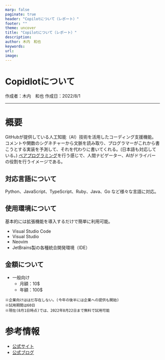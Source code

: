 ```yaml
---
marp: false
paginate: true
header: "Copilotについて（レポート）"
footer: ""
theme: uncover
title: "Copilotについて（レポート）"
description: 
author: 木内　和也
keywords:
url: 
image: 
---
```


# Copidlotについて
作成者：木内　和也
作成日：2022/8/1

---

# 概要
GitHubが提供している人工知能（AI）技術を活用したコーディング支援機能。
コメントや関数のシグネチャーから文脈を読み取り、プログラマーがこれから書こうとする実装を予測して、それを代わりに書いてくれる。(日本語も対応している。)
[ペアプログラミング](https://www.geekly.co.jp/column/cat-technology/1219_008/)を行う感じで、人間ナビゲーター、AIがドライバーの役割を行うイメージである。

## 対応言語について
Python、JavaScript、TypeScript、Ruby、Java、Go
など様々な言語に対応。

## 使用環境について
基本的には拡張機能を導入するだけで簡単に利用可能。
- Visual Studio Code
- Visual Studio
- Neovim
- JetBrains製の各種統合開発環境（IDE）

## 金額について
- 一般向け
    - 月額：10\$
    - 年額：100\$
```
※企業向けははだ存在しない。(今年の後半には企業への提供も開始)
※試用期間は60日
※現在(8月1日時点)では、2022年8月22日まで無料で試用可能
```
# 参考情報
- [公式サイト](https://github.com/features/copilot)
- [公式ブログ](https://github.blog/jp/2022-06-22-github-copilot-is-generally-available-to-all-developers/)